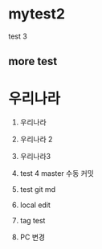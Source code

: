 # mytest2
test 3

## more test


# 우리나라
1. 우리나라

2. 우리나라 2


3. 우리나라3

4. test 4 master 수동 커밋

5. test git md

6. local edit

7. tag test

9. PC 변경 